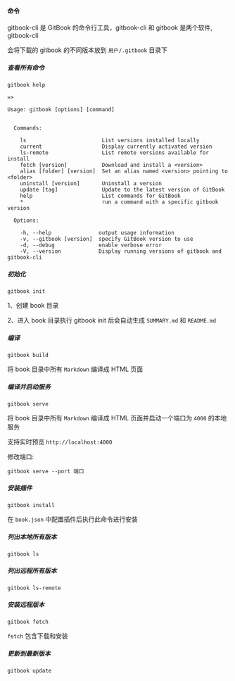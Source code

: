 #### 命令

gitbook-cli 是 GitBook 的命令行工具，gitbook-cli 和 gitbook 是两个软件, gitbook-cli 

会将下载的 gitbook 的不同版本放到 `用户/.gitbook` 目录下

##### 查看所有命令

```
gitbook help

=> 

Usage: gitbook [options] [command]


  Commands:

    ls                        List versions installed locally
    current                   Display currently activated version
    ls-remote                 List remote versions available for install
    fetch [version]           Download and install a <version>
    alias [folder] [version]  Set an alias named <version> pointing to <folder>
    uninstall [version]       Uninstall a version
    update [tag]              Update to the latest version of GitBook
    help                      List commands for GitBook
    *                         run a command with a specific gitbook version

  Options:

    -h, --help               output usage information
    -v, --gitbook [version]  specify GitBook version to use
    -d, --debug              enable verbose error
    -V, --version            Display running versions of gitbook and gitbook-cli

```

##### 初始化

```
gitbook init
```

1、创建 book 目录

2、进入 book 目录执行 gitbook init 后会自动生成 `SUMMARY.md` 和 `README.md`

##### 编译

```
gitbook build
```

将 book 目录中所有 `Markdown` 编译成 HTML 页面

##### 编译并启动服务

```
gitbook serve
```

将 book 目录中所有 `Markdown` 编译成 HTML 页面并启动一个端口为 `4000` 的本地服务

支持实时预览 `http://localhost:4000`

修改端口:

```
gitbook serve --port 端口
```

##### 安装插件

```
gitbook install 
```

在 `book.json` 中配置插件后执行此命令进行安装

##### 列出本地所有版本

```
gitbook ls
```

##### 列出远程所有版本

```
gitbook ls-remote
```

##### 安装远程版本

```
gitbook fetch
```

`fetch` 包含下载和安装

##### 更新到最新版本

```
gitbook update
```